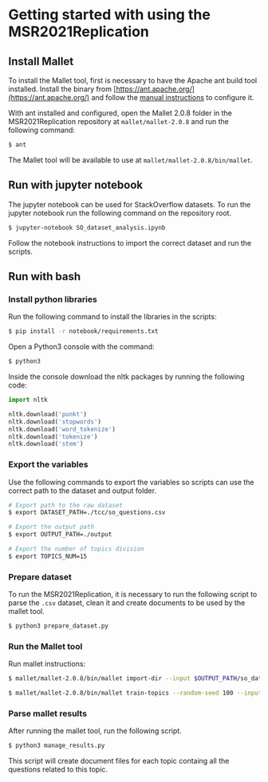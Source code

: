 # Getting started with using the MSR2021Replication

## Install Mallet

To install the Mallet tool, first is necessary to have the Apache ant build tool installed. Install the binary from [https://ant.apache.org/](https://ant.apache.org/) and follow the [manual instructions](https://ant.apache.org/manual/install.html#getBinary) to configure it.

With ant installed and configured, open the Mallet 2.0.8 folder in the MSR2021Replication repository at `mallet/mallet-2.0.8` and run the following command:

```sh
$ ant
```

The Mallet tool will be available to use at `mallet/mallet-2.0.8/bin/mallet`.

## Run with jupyter notebook

The jupyter notebook can be used for StackOverflow datasets. To run the jupyter notebook run the following command on the repository root.

```sh
$ jupyter-notebook SO_dataset_analysis.ipynb
```

Follow the notebook instructions to import the correct dataset and run the scripts.

## Run with bash

### Install python libraries

Run the following command to install the libraries in the scripts:

```sh
$ pip install -r notebook/requirements.txt
```

Open a Python3 console with the command:

```sh
$ python3
```

Inside the console download the nltk packages by running the following code:
```py
import nltk

nltk.download('punkt')
nltk.download('stopwords')
nltk.download('word_tokenize')
nltk.download('tokenize')
nltk.download('stem')
```
### Export the variables

Use the following commands to export the variables so scripts can use the correct path to the dataset and output folder.

```sh
# Export path to the raw dataset
$ export DATASET_PATH=./tcc/so_questions.csv

# Export the output path
$ export OUTPUT_PATH=./output

# Export the number of topics division
$ export TOPICS_NUM=15
```
### Prepare dataset

To run the MSR2021Replication, it is necessary to run the following script to parse the `.csv` dataset, clean it and create documents to be used by the mallet tool.

```sh
$ python3 prepare_dataset.py
```
### Run the Mallet tool

Run mallet instructions:

```sh
$ mallet/mallet-2.0.8/bin/mallet import-dir --input $OUTPUT_PATH/so_data/ --output $OUTPUT_PATH/so.mallet --keep-sequence --remove-stopwords --extra-stopwords extra_stopwords/so.txt
```

```sh
$ mallet/mallet-2.0.8/bin/mallet train-topics --random-seed 100 --input $OUTPUT_PATH/so.mallet --num-topics 15 --optimize-interval 20 --output-state $OUTPUT_PATH/so-topic-state.gz --output-topic-keys $OUTPUT_PATH/so_keys.txt --output-doc-topics $OUTPUT_PATH/so_composition.txt --diagnostics-file $OUTPUT_PATH/so_results/so_diagnostics.xml

```

### Parse mallet results

After running the mallet tool, run the following script.

```sh
$ python3 manage_results.py
```

This script will create document files for each topic containg all the questions related to this topic.